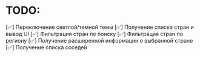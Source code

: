 # TODO:

[✅] Переключение светлой/темной темы
[✅] Получение списка стран и вывод UI
[✅] Фильтрация стран по поиску
[✅] Фильтрация стран по региону
[✅] Получение расширенной информации о выбранной стране
[✅] Получение списка соседей
